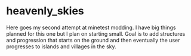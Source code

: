 # heavenly_skies
Here goes my second attempt at minetest modding. I have big things planned for this one but I plan on starting small. Goal is to add structures and progression that starts on the ground and then eventually the user progresses to islands and villages in the sky. 
